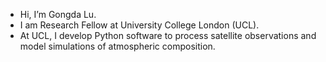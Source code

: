 - Hi, I’m Gongda Lu. 
- I am Research Fellow at University College London (UCL). 
- At UCL, I develop Python software to process satellite observations and model simulations of atmospheric composition.
